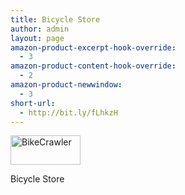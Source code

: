 ```yaml
---
title: Bicycle Store
author: admin
layout: page
amazon-product-excerpt-hook-override:
  - 3
amazon-product-content-hook-override:
  - 2
amazon-product-newwindow:
  - 3
short-url:
  - http://bit.ly/fLhkzH
---
```

<div id="attachment_284" style="width: 122px" class="wp-caption alignnone">
  <a href="http://astore.amazon.com/b0780-20"><img class="size-full wp-image-284" title="gold_bc" src="http://blogs.bikecrawler.com/wp-content/uploads/2010/12/gold_bc.gif" alt="BikeCrawler" width="112" height="47" /></a>
  
  <p class="wp-caption-text">
    Bicycle Store
  </p>
</div>